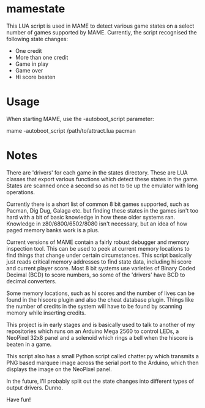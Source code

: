 mamestate
=========

This LUA script is used in MAME to detect various game states on a select number of games
supported by MAME. Currently, the script recognised the following state changes:

* One credit
* More than one credit
* Game in play
* Game over
* Hi score beaten

Usage
=====

When starting MAME, use the -autoboot_script parameter:

mame -autoboot_script /path/to/attract.lua pacman

Notes
=====

There are 'drivers' for each game in the states directory. These are LUA classes that export
various functions which detect these states in the game. States are scanned once a second so
as not to tie up the emulator with long operations.

Currently there is a short list of common 8 bit games supported, such as Pacman, Dig Dug, Galaga etc.
but finding these states in the games isn't too hard with a bit of basic knowledge in how these older
systems ran. Knowledge in z80/6800/6502/8080 isn't necessary, but an idea of how paged memory banks work
is a plus.

Current versions of MAME contain a fairly robust debugger and memory inspection tool. This can be used
to peek at current memory locations to find things that change under certain circumstances. This script
basically just reads critical memory addresses to find state data, including hi score and current player
score. Most 8 bit systems use varieties of Binary Coded Decimal (BCD) to score numbers, so some of the
'drivers' have BCD to decimal converters.

Some memory locations, such as hi scores and the number of lives can be found in the hiscore plugin and
also the cheat database plugin. Things like the number of credits in the system will have to be found
by scanning memory while inserting credits.

This project is in early stages and is basically used to talk to another of my repositories which runs
on an Arduino Mega 2560 to control LEDs, a NeoPixel 32x8 panel and a solenoid which rings a bell
when the hiscore is beaten in a game.

This script also has a small Python script called chatter.py which transmits a PNG based marquee image
across the serial port to the Arduino, which then displays the image on the NeoPixel panel.

In the future, I'll probably split out the state changes into different types of output drivers. Dunno.

Have fun!